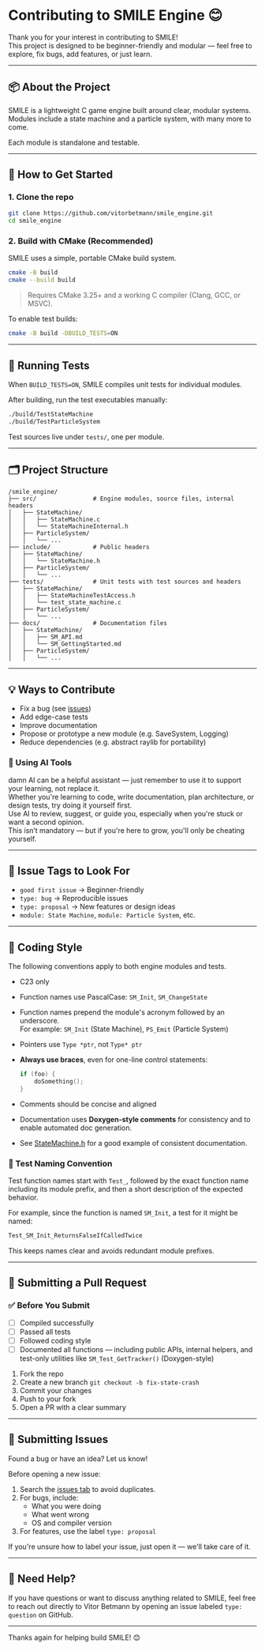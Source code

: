# Contributing to SMILE Engine 😊

Thank you for your interest in contributing to SMILE!  
This project is designed to be beginner-friendly and modular — feel free to explore, fix bugs, add features, or just learn.

---

## 📦 About the Project

SMILE is a lightweight C game engine built around clear, modular systems.  
Modules include a state machine and a particle system, with many more to come.

Each module is standalone and testable.

---

## 🚀 How to Get Started

### 1. Clone the repo

```sh
git clone https://github.com/vitorbetmann/smile_engine.git
cd smile_engine
```

### 2. Build with CMake (Recommended)

SMILE uses a simple, portable CMake build system.

```sh
cmake -B build
cmake --build build
```

> Requires CMake 3.25+ and a working C compiler (Clang, GCC, or MSVC).

To enable test builds:

```sh
cmake -B build -DBUILD_TESTS=ON
```

---

## 🧪 Running Tests

When `BUILD_TESTS=ON`, SMILE compiles unit tests for individual modules.

After building, run the test executables manually:

```sh
./build/TestStateMachine
./build/TestParticleSystem
```

Test sources live under `tests/`, one per module.

---

## 🗂 Project Structure

```
/smile_engine/
├── src/                # Engine modules, source files, internal headers
│   ├── StateMachine/
│   │   ├── StateMachine.c
│   │   └── StateMachineInternal.h
│   ├── ParticleSystem/
│   │   └── ...
├── include/            # Public headers
│   ├── StateMachine/
│   │   └── StateMachine.h
│   ├── ParticleSystem/
│   │   └── ...
├── tests/              # Unit tests with test sources and headers
│   ├── StateMachine/
│   │   ├── StateMachineTestAccess.h
│   │   └── test_state_machine.c
│   ├── ParticleSystem/
│   │   └── ...
├── docs/               # Documentation files
│   ├── StateMachine/
│   │   ├── SM_API.md
│   │   └── SM_GettingStarted.md
│   ├── ParticleSystem/
│   │   └── ...
```

---

## 💡 Ways to Contribute

- Fix a bug (see [issues](https://github.com/vitorbetmann/smile_engine/issues))
- Add edge-case tests
- Improve documentation
- Propose or prototype a new module (e.g. SaveSystem, Logging)
- Reduce dependencies (e.g. abstract raylib for portability)

### 🤖 Using AI Tools

damn
AI can be a helpful assistant — just remember to use it to support your learning, not replace it.  
Whether you're learning to code, write documentation, plan architecture, or design tests, try doing it yourself first.  
Use AI to review, suggest, or guide you, especially when you're stuck or want a second opinion.  
This isn’t mandatory — but if you're here to grow, you'll only be cheating yourself.

---

## 🔖 Issue Tags to Look For

- `good first issue` → Beginner-friendly
- `type: bug` → Reproducible issues
- `type: proposal` → New features or design ideas
- `module: State Machine`, `module: Particle System`, etc.

---

## 🧷 Coding Style

The following conventions apply to both engine modules and tests.

- C23 only
- Function names use PascalCase: `SM_Init`, `SM_ChangeState`
- Function names prepend the module's acronym followed by an underscore.  
  For example: `SM_Init` (State Machine), `PS_Emit` (Particle System)
- Pointers use `Type *ptr`, not `Type* ptr`
- **Always use braces**, even for one-line control statements:

  ```c
  if (foo) {
      doSomething();
  }

  ```

- Comments should be concise and aligned
- Documentation uses **Doxygen-style comments** for consistency and to enable automated doc generation.
- See [StateMachine.h](../../include/StateMachine/StateMachine.h) for a good example of consistent documentation.

### 🧪 Test Naming Convention

Test function names start with `Test_`, followed by the exact function name including its module prefix, and then a short description of the expected behavior.

For example, since the function is named `SM_Init`, a test for it might be named:

```c
Test_SM_Init_ReturnsFalseIfCalledTwice
```

This keeps names clear and avoids redundant module prefixes.

---

## 📨 Submitting a Pull Request

### ✅ Before You Submit

- [ ] Compiled successfully
- [ ] Passed all tests
- [ ] Followed coding style
- [ ] Documented all functions — including public APIs, internal helpers, and test-only utilities like `SM_Test_GetTracker()` (Doxygen-style)

1. Fork the repo
2. Create a new branch
   `git checkout -b fix-state-crash`
3. Commit your changes
4. Push to your fork
5. Open a PR with a clear summary

---

## 🐛 Submitting Issues

Found a bug or have an idea? Let us know!

Before opening a new issue:

1. Search the [issues tab](https://github.com/vitorbetmann/smile_engine/issues) to avoid duplicates.
2. For bugs, include:
   - What you were doing
   - What went wrong
   - OS and compiler version
3. For features, use the label `type: proposal`

If you're unsure how to label your issue, just open it — we'll take care of it.

---

## 🙋 Need Help?

If you have questions or want to discuss anything related to SMILE, feel free to reach out directly to Vitor Betmann by opening an issue labeled `type: question` on GitHub.

---

Thanks again for helping build SMILE! 😊
